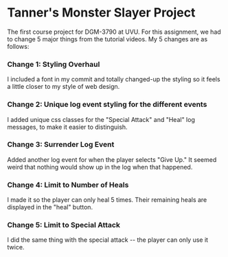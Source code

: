 # Tanner's Monster Slayer Project
The first course project for DGM-3790 at UVU. For this assignment, we had to change 5 major things from the tutorial videos. My 5 changes are as follows:


### Change 1: Styling Overhaul
I included a font in my commit and totally changed-up the styling so it feels a little closer to my style of web design.

### Change 2: Unique log event styling for the different events
I added unique css classes for the "Special Attack" and "Heal" log messages, to make it easier to distinguish.

### Change 3: Surrender Log Event
Added another log event for when the player selects "Give Up." It seemed weird that nothing would show up in the log when that happened.

### Change 4: Limit to Number of Heals
I made it so the player can only heal 5 times. Their remaining heals are displayed in the "heal" button.

### Change 5: Limit to Special Attack
I did the same thing with the special attack -- the player can only use it twice.

